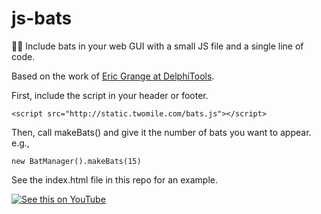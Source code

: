 # js-bats
🦇🎃 Include bats in your web GUI with a small JS file and a single line of code.  

Based on the work of [Eric Grange at DelphiTools](https://www.delphitools.info/2013/10/30/pimp-your-website-with-an-halloween-bat/).

First, include the script in your header or footer.

`<script src="http://static.twomile.com/bats.js"></script>`

Then, call makeBats() and give it the number of bats you want to appear. e.g.,

`new BatManager().makeBats(15)`

See the index.html file in this repo for an example.

[![See this on YouTube](http://img.youtube.com/vi/mYLW7iF1O1Y/0.jpg)](http://www.youtube.com/watch?v=mYLW7iF1O1Y "See this on YouTube")

